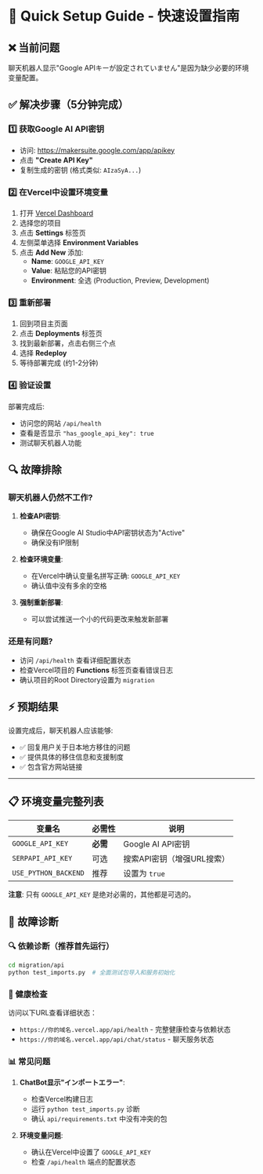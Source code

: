 # 🚀 Quick Setup Guide - 快速设置指南

## ❌ 当前问题
聊天机器人显示"Google APIキーが設定されていません"是因为缺少必要的环境变量配置。

## ✅ 解决步骤（5分钟完成）

### 1️⃣ 获取Google AI API密钥
- 访问: https://makersuite.google.com/app/apikey
- 点击 **"Create API Key"**
- 复制生成的密钥 (格式类似: `AIzaSyA...`)

### 2️⃣ 在Vercel中设置环境变量
1. 打开 [Vercel Dashboard](https://vercel.com/dashboard)
2. 选择您的项目
3. 点击 **Settings** 标签页
4. 左侧菜单选择 **Environment Variables**
5. 点击 **Add New** 添加:
   - **Name**: `GOOGLE_API_KEY`
   - **Value**: 粘贴您的API密钥
   - **Environment**: 全选 (Production, Preview, Development)

### 3️⃣ 重新部署
1. 回到项目主页面
2. 点击 **Deployments** 标签页
3. 找到最新部署，点击右侧三个点
4. 选择 **Redeploy**
5. 等待部署完成 (约1-2分钟)

### 4️⃣ 验证设置
部署完成后:
- 访问您的网站 `/api/health`
- 查看是否显示 `"has_google_api_key": true`
- 测试聊天机器人功能

## 🔍 故障排除

### 聊天机器人仍然不工作?
1. **检查API密钥**:
   - 确保在Google AI Studio中API密钥状态为"Active"
   - 确保没有IP限制

2. **检查环境变量**:
   - 在Vercel中确认变量名拼写正确: `GOOGLE_API_KEY`
   - 确认值中没有多余的空格

3. **强制重新部署**:
   - 可以尝试推送一个小的代码更改来触发新部署

### 还是有问题?
- 访问 `/api/health` 查看详细配置状态
- 检查Vercel项目的 **Functions** 标签页查看错误日志
- 确认项目的Root Directory设置为 `migration`

## ⚡ 预期结果
设置完成后，聊天机器人应该能够:
- ✅ 回复用户关于日本地方移住的问题
- ✅ 提供具体的移住信息和支援制度
- ✅ 包含官方网站链接

---

## 📋 环境变量完整列表

| 变量名 | 必需性 | 说明 |
|-------|--------|------|
| `GOOGLE_API_KEY` | **必需** | Google AI API密钥 |
| `SERPAPI_API_KEY` | 可选 | 搜索API密钥（增强URL搜索） |
| `USE_PYTHON_BACKEND` | 推荐 | 设置为 `true` |

**注意**: 只有 `GOOGLE_API_KEY` 是绝对必需的，其他都是可选的。

## 🔧 故障诊断

### 🔍 依赖诊断（推荐首先运行）
```bash
cd migration/api
python test_imports.py  # 全面测试包导入和服务初始化
```

### 🏥 健康检查
访问以下URL查看详细状态：
- `https://你的域名.vercel.app/api/health` - 完整健康检查与依赖状态
- `https://你的域名.vercel.app/api/chat/status` - 聊天服务状态

### 📊 常见问题
1. **ChatBot显示"インポートエラー"**: 
   - 检查Vercel构建日志
   - 运行 `python test_imports.py` 诊断
   - 确认 `api/requirements.txt` 中没有冲突的包

2. **环境变量问题**:
   - 确认在Vercel中设置了 `GOOGLE_API_KEY`
   - 检查 `/api/health` 端点的配置状态 